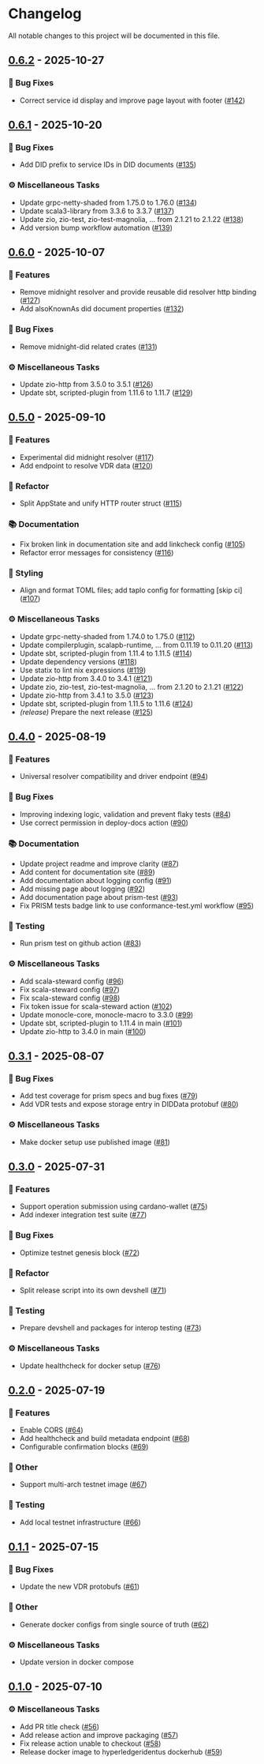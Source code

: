 # Changelog

All notable changes to this project will be documented in this file.

## [0.6.2](https://github.com/hyperledger-identus/neoprism/releases/tag/v0.6.2) - 2025-10-27

### 🐛 Bug Fixes

- Correct service id display and improve page layout with footer ([#142](https://github.com/hyperledger-identus/neoprism/pull/142))

## [0.6.1](https://github.com/hyperledger-identus/neoprism/releases/tag/v0.6.1) - 2025-10-20

### 🐛 Bug Fixes

- Add DID prefix to service IDs in DID documents ([#135](https://github.com/hyperledger-identus/neoprism/pull/135))

### ⚙️ Miscellaneous Tasks

- Update grpc-netty-shaded from 1.75.0 to 1.76.0 ([#134](https://github.com/hyperledger-identus/neoprism/pull/134))
- Update scala3-library from 3.3.6 to 3.3.7 ([#137](https://github.com/hyperledger-identus/neoprism/pull/137))
- Update zio, zio-test, zio-test-magnolia, ... from 2.1.21 to 2.1.22 ([#138](https://github.com/hyperledger-identus/neoprism/pull/138))
- Add version bump workflow automation ([#139](https://github.com/hyperledger-identus/neoprism/pull/139))

## [0.6.0](https://github.com/hyperledger-identus/neoprism/releases/tag/v0.6.0) - 2025-10-07

### 🚀 Features

- Remove midnight resolver and provide reusable did resolver http binding ([#127](https://github.com/hyperledger-identus/neoprism/pull/127))
- Add alsoKnownAs did document properties ([#132](https://github.com/hyperledger-identus/neoprism/pull/132))

### 🐛 Bug Fixes

- Remove midnight-did related crates ([#131](https://github.com/hyperledger-identus/neoprism/pull/131))

### ⚙️ Miscellaneous Tasks

- Update zio-http from 3.5.0 to 3.5.1 ([#126](https://github.com/hyperledger-identus/neoprism/pull/126))
- Update sbt, scripted-plugin from 1.11.6 to 1.11.7 ([#129](https://github.com/hyperledger-identus/neoprism/pull/129))

## [0.5.0](https://github.com/hyperledger-identus/neoprism/releases/tag/v0.5.0) - 2025-09-10

### 🚀 Features

- Experimental did midnight resolver ([#117](https://github.com/hyperledger-identus/neoprism/pull/117))
- Add endpoint to resolve VDR data ([#120](https://github.com/hyperledger-identus/neoprism/pull/120))

### 🚜 Refactor

- Split AppState and unify HTTP router struct ([#115](https://github.com/hyperledger-identus/neoprism/pull/115))

### 📚 Documentation

- Fix broken link in documentation site and add linkcheck config ([#105](https://github.com/hyperledger-identus/neoprism/pull/105))
- Refactor error messages for consistency ([#116](https://github.com/hyperledger-identus/neoprism/pull/116))

### 🎨 Styling

- Align and format TOML files; add taplo config for formatting [skip ci] ([#107](https://github.com/hyperledger-identus/neoprism/pull/107))

### ⚙️ Miscellaneous Tasks

- Update grpc-netty-shaded from 1.74.0 to 1.75.0 ([#112](https://github.com/hyperledger-identus/neoprism/pull/112))
- Update compilerplugin, scalapb-runtime, ... from 0.11.19 to 0.11.20 ([#113](https://github.com/hyperledger-identus/neoprism/pull/113))
- Update sbt, scripted-plugin from 1.11.4 to 1.11.5 ([#114](https://github.com/hyperledger-identus/neoprism/pull/114))
- Update dependency versions ([#118](https://github.com/hyperledger-identus/neoprism/pull/118))
- Use statix to lint nix expressions ([#119](https://github.com/hyperledger-identus/neoprism/pull/119))
- Update zio-http from 3.4.0 to 3.4.1 ([#121](https://github.com/hyperledger-identus/neoprism/pull/121))
- Update zio, zio-test, zio-test-magnolia, ... from 2.1.20 to 2.1.21 ([#122](https://github.com/hyperledger-identus/neoprism/pull/122))
- Update zio-http from 3.4.1 to 3.5.0 ([#123](https://github.com/hyperledger-identus/neoprism/pull/123))
- Update sbt, scripted-plugin from 1.11.5 to 1.11.6 ([#124](https://github.com/hyperledger-identus/neoprism/pull/124))
- *(release)* Prepare the next release ([#125](https://github.com/hyperledger-identus/neoprism/pull/125))

## [0.4.0](https://github.com/hyperledger-identus/neoprism/releases/tag/v0.4.0) - 2025-08-19

### 🚀 Features

- Universal resolver compatibility and driver endpoint ([#94](https://github.com/hyperledger-identus/neoprism/pull/94))

### 🐛 Bug Fixes

- Improving indexing logic, validation and prevent flaky tests ([#84](https://github.com/hyperledger-identus/neoprism/pull/84))
- Use correct permission in deploy-docs action ([#90](https://github.com/hyperledger-identus/neoprism/pull/90))

### 📚 Documentation

- Update project readme and improve clarity ([#87](https://github.com/hyperledger-identus/neoprism/pull/87))
- Add content for documentation site ([#89](https://github.com/hyperledger-identus/neoprism/pull/89))
- Add documentation about logging config ([#91](https://github.com/hyperledger-identus/neoprism/pull/91))
- Add missing page about logging ([#92](https://github.com/hyperledger-identus/neoprism/pull/92))
- Add documentation page about prism-test ([#93](https://github.com/hyperledger-identus/neoprism/pull/93))
- Fix PRISM tests badge link to use conformance-test.yml workflow ([#95](https://github.com/hyperledger-identus/neoprism/pull/95))

### 🧪 Testing

- Run prism test on github action ([#83](https://github.com/hyperledger-identus/neoprism/pull/83))

### ⚙️ Miscellaneous Tasks

- Add scala-steward config ([#96](https://github.com/hyperledger-identus/neoprism/pull/96))
- Fix scala-steward config ([#97](https://github.com/hyperledger-identus/neoprism/pull/97))
- Fix scala-steward config ([#98](https://github.com/hyperledger-identus/neoprism/pull/98))
- Fix token issue for scala-steward action ([#102](https://github.com/hyperledger-identus/neoprism/pull/102))
- Update monocle-core, monocle-macro to 3.3.0 ([#99](https://github.com/hyperledger-identus/neoprism/pull/99))
- Update sbt, scripted-plugin to 1.11.4 in main ([#101](https://github.com/hyperledger-identus/neoprism/pull/101))
- Update zio-http to 3.4.0 in main ([#100](https://github.com/hyperledger-identus/neoprism/pull/100))

## [0.3.1](https://github.com/hyperledger-identus/neoprism/releases/tag/v0.3.1) - 2025-08-07

### 🐛 Bug Fixes

- Add test coverage for prism specs and bug fixes ([#79](https://github.com/hyperledger-identus/neoprism/pull/79))
- Add VDR tests and expose storage entry in DIDData protobuf ([#80](https://github.com/hyperledger-identus/neoprism/pull/80))

### ⚙️ Miscellaneous Tasks

- Make docker setup use published image ([#81](https://github.com/hyperledger-identus/neoprism/pull/81))

## [0.3.0](https://github.com/hyperledger-identus/neoprism/releases/tag/v0.3.0) - 2025-07-31

### 🚀 Features

- Support operation submission using cardano-wallet ([#75](https://github.com/hyperledger-identus/neoprism/pull/75))
- Add indexer integration test suite ([#77](https://github.com/hyperledger-identus/neoprism/pull/77))

### 🐛 Bug Fixes

- Optimize testnet genesis block ([#72](https://github.com/hyperledger-identus/neoprism/pull/72))

### 🚜 Refactor

- Split release script into its own devshell ([#71](https://github.com/hyperledger-identus/neoprism/pull/71))

### 🧪 Testing

- Prepare devshell and packages for interop testing ([#73](https://github.com/hyperledger-identus/neoprism/pull/73))

### ⚙️ Miscellaneous Tasks

- Update healthcheck for docker setup ([#76](https://github.com/hyperledger-identus/neoprism/pull/76))

## [0.2.0](https://github.com/hyperledger-identus/neoprism/releases/tag/v0.2.0) - 2025-07-19

### 🚀 Features

- Enable CORS ([#64](https://github.com/hyperledger-identus/neoprism/pull/64))
- Add healthcheck and build metadata endpoint ([#68](https://github.com/hyperledger-identus/neoprism/pull/68))
- Configurable confirmation blocks ([#69](https://github.com/hyperledger-identus/neoprism/pull/69))

### 💼 Other

- Support multi-arch testnet image ([#67](https://github.com/hyperledger-identus/neoprism/pull/67))

### 🧪 Testing

- Add local testnet infrastructure ([#66](https://github.com/hyperledger-identus/neoprism/pull/66))

## [0.1.1](https://github.com/hyperledger-identus/neoprism/releases/tag/v0.1.1) - 2025-07-15

### 🐛 Bug Fixes

- Update the new VDR protobufs ([#61](https://github.com/hyperledger-identus/neoprism/pull/61))

### 💼 Other

- Generate docker configs from single source of truth ([#62](https://github.com/hyperledger-identus/neoprism/pull/62))

### ⚙️ Miscellaneous Tasks

- Update version in docker compose

## [0.1.0](https://github.com/hyperledger-identus/neoprism/releases/tag/v0.1.0) - 2025-07-10

### ⚙️ Miscellaneous Tasks

- Add PR title check ([#56](https://github.com/hyperledger-identus/neoprism/pull/56))
- Add release action and improve packaging ([#57](https://github.com/hyperledger-identus/neoprism/pull/57))
- Fix release action unable to checkout ([#58](https://github.com/hyperledger-identus/neoprism/pull/58))
- Release docker image to hyperledgeridentus dockerhub ([#59](https://github.com/hyperledger-identus/neoprism/pull/59))

<!-- generated by git-cliff -->
